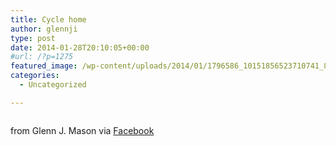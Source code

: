 ```yaml
---
title: Cycle home
author: glennji
type: post
date: 2014-01-28T20:10:05+00:00
#url: /?p=1275
featured_image: /wp-content/uploads/2014/01/1796586_10151856523710741_809637295_n.jpg
categories:
  - Uncategorized

---
```

<div>
  <img style="max-width: 600px;" src="/wp-content/uploads/2014/01/1796586_10151856523710741_809637295_n.jpg" alt="" /></p> 
  
  <div>
    from Glenn J. Mason via <a href="https://www.facebook.com/photo.php?fbid=10151856523710741&set=a.427189575740.210872.551785740&type=1">Facebook</a>
  </div>
</div>
